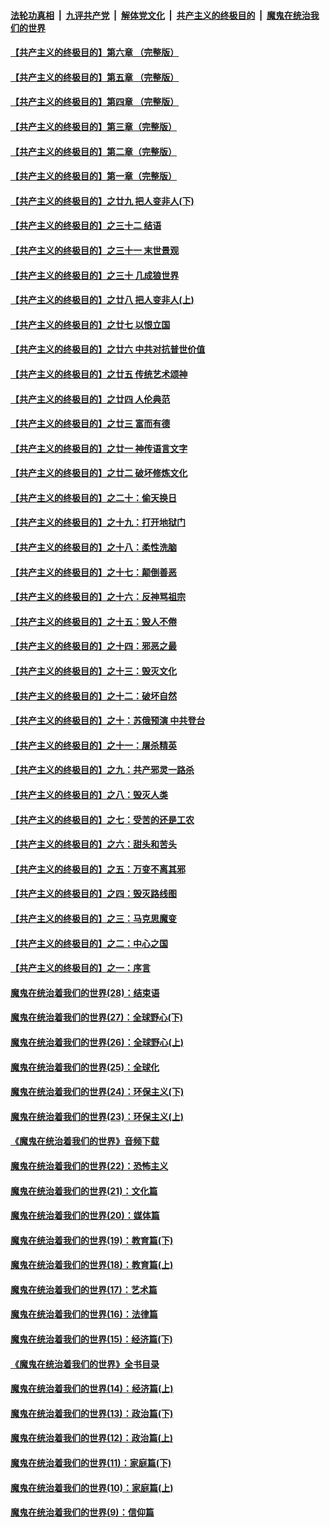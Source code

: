 

####  [法轮功真相](../../../../basic/blob/master/README.md?t=07050631) &nbsp;|&nbsp; [九评共产党](../../../../9ping.md/blob/master/README.md?t=07050631) &nbsp;|&nbsp; [解体党文化](../../../../jtdwh.md/blob/master/README.md?t=07050631)  &nbsp;|&nbsp; [共产主义的终极目的](../../../../gczydzjmd.md/blob/master/README.md?t=07050631) &nbsp;|&nbsp; [魔鬼在统治我们的世界](../../../../mgztzwmdsj.md/blob/master/README.md?t=07050631) 

#### [【共产主义的终极目的】第六章 （完整版）](../pages/nsc422/n11428913.md?t=07050631) 

#### [【共产主义的终极目的】第五章 （完整版）](../pages/nsc422/n11428912.md?t=07050631) 

#### [【共产主义的终极目的】第四章 （完整版）](../pages/nsc422/n11428907.md?t=07050631) 

#### [【共产主义的终极目的】第三章（完整版）](../pages/nsc422/n11428848.md?t=07050631) 

#### [【共产主义的终极目的】第二章（完整版）](../pages/nsc422/n11428831.md?t=07050631) 

#### [【共产主义的终极目的】第一章（完整版）](../pages/nsc422/n11417651.md?t=07050631) 

#### [【共产主义的终极目的】之廿九 把人变非人(下)](../pages/nsc422/n11344140.md?t=07050631) 

#### [【共产主义的终极目的】之三十二 结语](../pages/nsc422/n11360535.md?t=07050631) 

#### [【共产主义的终极目的】之三十一 末世景观](../pages/nsc422/n11351129.md?t=07050631) 

#### [【共产主义的终极目的】之三十 几成狼世界](../pages/nsc422/n11348280.md?t=07050631) 

#### [【共产主义的终极目的】之廿八 把人变非人(上)](../pages/nsc422/n11340492.md?t=07050631) 

#### [【共产主义的终极目的】之廿七 以恨立国](../pages/nsc422/n11336944.md?t=07050631) 

#### [【共产主义的终极目的】之廿六 中共对抗普世价值](../pages/nsc422/n11324785.md?t=07050631) 

#### [【共产主义的终极目的】之廿五 传统艺术颂神](../pages/nsc422/n11296396.md?t=07050631) 

#### [【共产主义的终极目的】之廿四 人伦典范](../pages/nsc422/n11296397.md?t=07050631) 

#### [【共产主义的终极目的】之廿三 富而有德](../pages/nsc422/n11283598.md?t=07050631) 

#### [【共产主义的终极目的】之廿一 神传语言文字](../pages/nsc422/n11263265.md?t=07050631) 

#### [【共产主义的终极目的】之廿二 破坏修炼文化](../pages/nsc422/n11245728.md?t=07050631) 

#### [【共产主义的终极目的】之二十：偷天换日](../pages/nsc422/n11238846.md?t=07050631) 

#### [【共产主义的终极目的】之十九：打开地狱门](../pages/nsc422/n11206376.md?t=07050631) 

#### [【共产主义的终极目的】之十八：柔性洗脑](../pages/nsc422/n11199994.md?t=07050631) 

#### [【共产主义的终极目的】之十七：颠倒善恶](../pages/nsc422/n11179782.md?t=07050631) 

#### [【共产主义的终极目的】之十六：反神骂祖宗](../pages/nsc422/n11166798.md?t=07050631) 

#### [【共产主义的终极目的】之十五：毁人不倦](../pages/nsc422/n11166792.md?t=07050631) 

#### [【共产主义的终极目的】之十四：邪恶之最](../pages/nsc422/n11150249.md?t=07050631) 

#### [【共产主义的终极目的】之十三：毁灭文化](../pages/nsc422/n11135227.md?t=07050631) 

#### [【共产主义的终极目的】之十二：破坏自然](../pages/nsc422/n11135214.md?t=07050631) 

#### [【共产主义的终极目的】之十：苏俄预演 中共登台](../pages/nsc422/n11118424.md?t=07050631) 

#### [【共产主义的终极目的】之十一：屠杀精英](../pages/nsc422/n11118442.md?t=07050631) 

#### [【共产主义的终极目的】之九：共产邪灵一路杀](../pages/nsc422/n11114139.md?t=07050631) 

#### [【共产主义的终极目的】之八：毁灭人类](../pages/nsc422/n11108503.md?t=07050631) 

#### [【共产主义的终极目的】之七：受苦的还是工农](../pages/nsc422/n11101809.md?t=07050631) 

#### [【共产主义的终极目的】之六：甜头和苦头](../pages/nsc422/n11096971.md?t=07050631) 

#### [【共产主义的终极目的】之五：万变不离其邪](../pages/nsc422/n11091285.md?t=07050631) 

#### [【共产主义的终极目的】之四：毁灭路线图](../pages/nsc422/n11086284.md?t=07050631) 

#### [【共产主义的终极目的】之三：马克思魔变](../pages/nsc422/n11061941.md?t=07050631) 

#### [【共产主义的终极目的】之二：中心之国](../pages/nsc422/n11047728.md?t=07050631) 

#### [【共产主义的终极目的】之一：序言](../pages/nsc422/n11086077.md?t=07050631) 

#### [魔鬼在统治着我们的世界(28)：结束语](../pages/nsc422/n10936246.md?t=07050631) 

#### [魔鬼在统治着我们的世界(27)：全球野心(下)](../pages/nsc422/n10928319.md?t=07050631) 

#### [魔鬼在统治着我们的世界(26)：全球野心(上)](../pages/nsc422/n10900318.md?t=07050631) 

#### [魔鬼在统治着我们的世界(25)：全球化](../pages/nsc422/n10788205.md?t=07050631) 

#### [魔鬼在统治着我们的世界(24)：环保主义(下)](../pages/nsc422/n10695307.md?t=07050631) 

#### [魔鬼在统治着我们的世界(23)：环保主义(上)](../pages/nsc422/n10688613.md?t=07050631) 

#### [《魔鬼在统治着我们的世界》音频下载](../pages/nsc422/n10635553.md?t=07050631) 

#### [魔鬼在统治着我们的世界(22)：恐怖主义](../pages/nsc422/n10614727.md?t=07050631) 

#### [魔鬼在统治着我们的世界(21)：文化篇](../pages/nsc422/n10597706.md?t=07050631) 

#### [魔鬼在统治着我们的世界(20)：媒体篇](../pages/nsc422/n10586579.md?t=07050631) 

#### [魔鬼在统治着我们的世界(19)：教育篇(下)](../pages/nsc422/n10564808.md?t=07050631) 

#### [魔鬼在统治着我们的世界(18)：教育篇(上)](../pages/nsc422/n10526970.md?t=07050631) 

#### [魔鬼在统治着我们的世界(17)：艺术篇](../pages/nsc422/n10499093.md?t=07050631) 

#### [魔鬼在统治着我们的世界(16)：法律篇](../pages/nsc422/n10485969.md?t=07050631) 

#### [魔鬼在统治着我们的世界(15)：经济篇(下)](../pages/nsc422/n10469975.md?t=07050631) 

#### [《魔鬼在统治着我们的世界》全书目录](../pages/nsc422/n10464261.md?t=07050631) 

#### [魔鬼在统治着我们的世界(14)：经济篇(上)](../pages/nsc422/n10457370.md?t=07050631) 

#### [魔鬼在统治着我们的世界(13)：政治篇(下)](../pages/nsc422/n10448270.md?t=07050631) 

#### [魔鬼在统治着我们的世界(12)：政治篇(上)](../pages/nsc422/n10444576.md?t=07050631) 

#### [魔鬼在统治着我们的世界(11)：家庭篇(下)](../pages/nsc422/n10440961.md?t=07050631) 

#### [魔鬼在统治着我们的世界(10)：家庭篇(上)](../pages/nsc422/n10435448.md?t=07050631) 

#### [魔鬼在统治着我们的世界(9)：信仰篇](../pages/nsc422/n10432159.md?t=07050631) 

